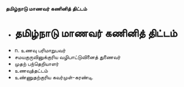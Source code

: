 **தமிழ்நாடு மாணவர் கணினித் திட்டம்**
- # தமிழ்நாடு மாணவர் கணினித் திட்டம்
- n. உணவு பரிமாறுபவர்
- சமயகுருவினுக்குரிய வழிபாட்டுவினைத் துணைவர்
- முதற் பந்தெறியாளர்
- உணவுத்தட்டம்
- உண்ணுதற்குரிய கவர்முள்-கரண்டி.

